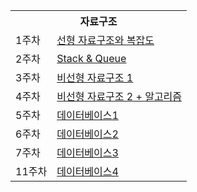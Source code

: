 <table>
<tr><th colspan="2">자료구조</th></tr>
<tr><td rowspan="1">1주차</td><td><a href = "https://volcano-catfish-a3b.notion.site/65f5599f231d4cfb9f898a1acc79082f?pvs=4">선형 자료구조와 복잡도</a></td></tr>
<tr><td rowspan="1">2주차</td><td><a href = "https://volcano-catfish-a3b.notion.site/Stack-Queue-21975c11363f4be8a43a8063030086c3?pvs=4">Stack & Queue</a></td></tr>
<tr><td rowspan="1">3주차</td><td><a href = "https://volcano-catfish-a3b.notion.site/27b2abfd80d64e059179f6cdcfa24c7e?pvs=4">비선형 자료구조 1</a></td></tr>
<tr></tr><td rowspan="1">4주차</td><td><a href = "https://volcano-catfish-a3b.notion.site/22e3e50f57914035aa459298fc65aba7?pvs=4">비선형 자료구조 2 + 알고리즘</a></td></tr>
<tr></tr><td rowspan="1">5주차</td><td><a href = "https://volcano-catfish-a3b.notion.site/1-e8f12ee148b24dfb9ec4fb59eeb3b031?pvs=4">데이터베이스1</a></td></tr>
<tr></tr><td rowspan="1">6주차</td><td><a href = "https://volcano-catfish-a3b.notion.site/2-7e5471acc6a647df891ea261c946db21?pvs=4">데이터베이스2</a></td></tr>
<tr></tr><td rowspan="1">7주차</td><td><a href = "https://volcano-catfish-a3b.notion.site/3-1ff2453de7b14368a26561d6ccf417a6?pvs=4">데이터베이스3</a></td></tr>
<tr></tr><td rowspan="1">11주차</td><td><a href = "[https://volcano-catfish-a3b.notion.site/3-1ff2453de7b14368a26561d6ccf417a6?pvs=4](https://volcano-catfish-a3b.notion.site/4-Query-e86602d888cc4ac19f3272bd78eb1693?pvs=4)https://volcano-catfish-a3b.notion.site/4-Query-e86602d888cc4ac19f3272bd78eb1693?pvs=4">데이터베이스4</a></td></tr>

  
</table>
